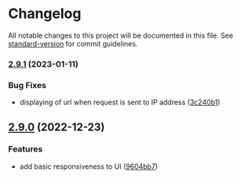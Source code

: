 # Changelog

All notable changes to this project will be documented in this file. See [standard-version](https://github.com/conventional-changelog/standard-version) for commit guidelines.

### [2.9.1](https://github.com/filiphric/cypress-plugin-api/compare/v2.9.0...v2.9.1) (2023-01-11)


### Bug Fixes

* displaying of url when request is sent to IP address ([3c240b1](https://github.com/filiphric/cypress-plugin-api/commits/3c240b15c3c01a78da95679959d7da0f1dbb100a))

## [2.9.0](https://github.com/filiphric/cypress-plugin-api/compare/v2.8.0...v2.9.0) (2022-12-23)


### Features

* add basic responsiveness to UI ([9604bb7](https://github.com/filiphric/cypress-plugin-api/commits/9604bb78493a4b4a2a4bb4b3e2030f91b09ff48d))
